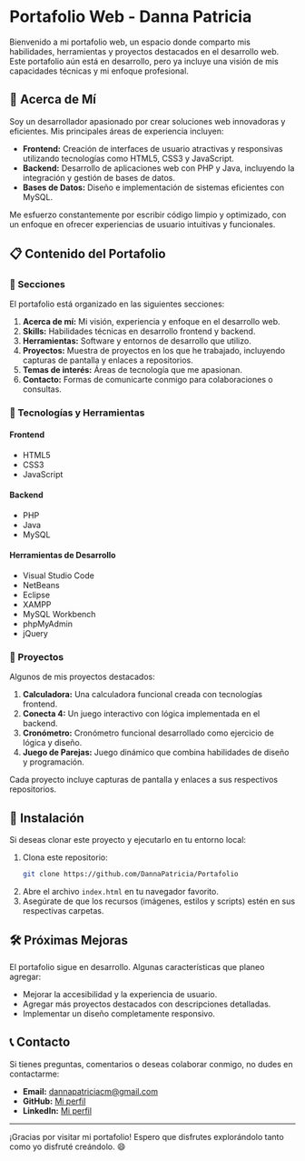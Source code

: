 # Portafolio Web - Danna Patricia

Bienvenido a mi portafolio web, un espacio donde comparto mis habilidades, herramientas y proyectos destacados en el desarrollo web. Este portafolio aún está en desarrollo, pero ya incluye una visión de mis capacidades técnicas y mi enfoque profesional.

## 🌟 Acerca de Mí
Soy un desarrollador apasionado por crear soluciones web innovadoras y eficientes. Mis principales áreas de experiencia incluyen:

- **Frontend:** Creación de interfaces de usuario atractivas y responsivas utilizando tecnologías como HTML5, CSS3 y JavaScript.
- **Backend:** Desarrollo de aplicaciones web con PHP y Java, incluyendo la integración y gestión de bases de datos.
- **Bases de Datos:** Diseño e implementación de sistemas eficientes con MySQL.

Me esfuerzo constantemente por escribir código limpio y optimizado, con un enfoque en ofrecer experiencias de usuario intuitivas y funcionales.

## 📋 Contenido del Portafolio

### 🚀 Secciones
El portafolio está organizado en las siguientes secciones:

1. **Acerca de mí:** Mi visión, experiencia y enfoque en el desarrollo web.
2. **Skills:** Habilidades técnicas en desarrollo frontend y backend.
3. **Herramientas:** Software y entornos de desarrollo que utilizo.
4. **Proyectos:** Muestra de proyectos en los que he trabajado, incluyendo capturas de pantalla y enlaces a repositorios.
5. **Temas de interés:** Áreas de tecnología que me apasionan.
6. **Contacto:** Formas de comunicarte conmigo para colaboraciones o consultas.

### 🔧 Tecnologías y Herramientas

#### **Frontend**
- HTML5
- CSS3
- JavaScript

#### **Backend**
- PHP
- Java
- MySQL

#### **Herramientas de Desarrollo**
- Visual Studio Code
- NetBeans
- Eclipse
- XAMPP
- MySQL Workbench
- phpMyAdmin
- jQuery

### 📂 Proyectos
Algunos de mis proyectos destacados:

1. **Calculadora:** Una calculadora funcional creada con tecnologías frontend.
2. **Conecta 4:** Un juego interactivo con lógica implementada en el backend.
3. **Cronómetro:** Cronómetro funcional desarrollado como ejercicio de lógica y diseño.
4. **Juego de Parejas:** Juego dinámico que combina habilidades de diseño y programación.

Cada proyecto incluye capturas de pantalla y enlaces a sus respectivos repositorios.

## 📌 Instalación
Si deseas clonar este proyecto y ejecutarlo en tu entorno local:

1. Clona este repositorio:
   ```bash
   git clone https://github.com/DannaPatricia/Portafolio
   ```
2. Abre el archivo `index.html` en tu navegador favorito.
3. Asegúrate de que los recursos (imágenes, estilos y scripts) estén en sus respectivas carpetas.

## 🛠️ Próximas Mejoras
El portafolio sigue en desarrollo. Algunas características que planeo agregar:
- Mejorar la accesibilidad y la experiencia de usuario.
- Agregar más proyectos destacados con descripciones detalladas.
- Implementar un diseño completamente responsivo.

## 📞 Contacto
Si tienes preguntas, comentarios o deseas colaborar conmigo, no dudes en contactarme:

- **Email:** dannapatriciacm@gmail.com
- **GitHub:** [Mi perfil](https://github.com/DannaPatricia)
- **LinkedIn:** [Mi perfil](www.linkedin.com/in/danna-patricia-collaguazo-mera-b2b1ab340)

---

¡Gracias por visitar mi portafolio! Espero que disfrutes explorándolo tanto como yo disfruté creándolo. 😄
